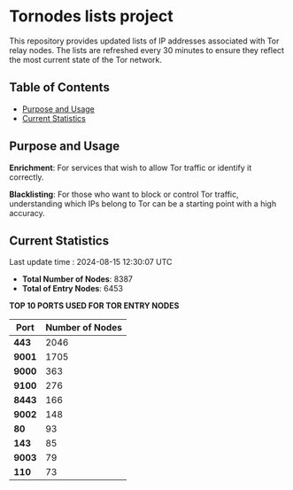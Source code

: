 # Tornodes lists project

This repository provides updated lists of IP addresses associated with Tor relay nodes. The lists are refreshed every 30 minutes to ensure they reflect the most current state of the Tor network.

## Table of Contents

- [Purpose and Usage](#purpose-and-usage)
- [Current Statistics](#current-statistics)


## Purpose and Usage

**Enrichment**: For services that wish to allow Tor traffic or identify it correctly.

**Blacklisting**: For those who want to block or control Tor traffic, understanding which IPs belong to Tor can be a starting point with a high accuracy.

## Current Statistics

Last update time : 2024-08-15 12:30:07 UTC

- **Total Number of Nodes**: 8387
- **Total of Entry Nodes**: 6453

**TOP 10 PORTS USED FOR TOR ENTRY NODES**

| **Port** | **Number of Nodes** |
|------|-----------------|
| **443**   | 2046  |
| **9001**   | 1705  |
| **9000**   | 363  |
| **9100**   | 276  |
| **8443**   | 166  |
| **9002**   | 148  |
| **80**   | 93  |
| **143**   | 85  |
| **9003**   | 79  |
| **110**   | 73  |

